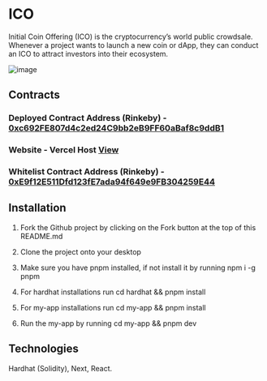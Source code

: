 # ICO

Initial Coin Offering (ICO) is the cryptocurrency’s world public crowdsale. Whenever a project wants to launch a new coin or dApp, they can conduct an ICO to attract investors into their ecosystem.

![image](https://user-images.githubusercontent.com/102557215/184159002-94e8af06-2639-4ae3-b1fd-53f2859454ac.png)

## Contracts
### Deployed Contract Address (Rinkeby) - [0xc692FE807d4c2ed24C9bb2eB9FF60aBaf8c9ddB1](https://rinkeby.etherscan.io/address/0xc692FE807d4c2ed24C9bb2eB9FF60aBaf8c9ddB1)

### Website - Vercel Host [View](https://ico-one-virid.vercel.app/)

### Whitelist Contract Address (Rinkeby) - [0xE9f12E511Dfd123fE7ada94f649e9FB304259E44](https://rinkeby.etherscan.io/address/0xE9f12E511Dfd123fE7ada94f649e9FB304259E44)

## Installation
1. Fork the Github project by clicking on the Fork button at the top of this README.md

2. Clone the project onto your desktop

3. Make sure you have pnpm installed, if not install it by running npm i -g pnpm

4. For hardhat installations run cd hardhat && pnpm install

5. For my-app installations run cd my-app && pnpm install

6. Run the my-app by running cd my-app && pnpm dev


## Technologies

Hardhat (Solidity), Next, React.



